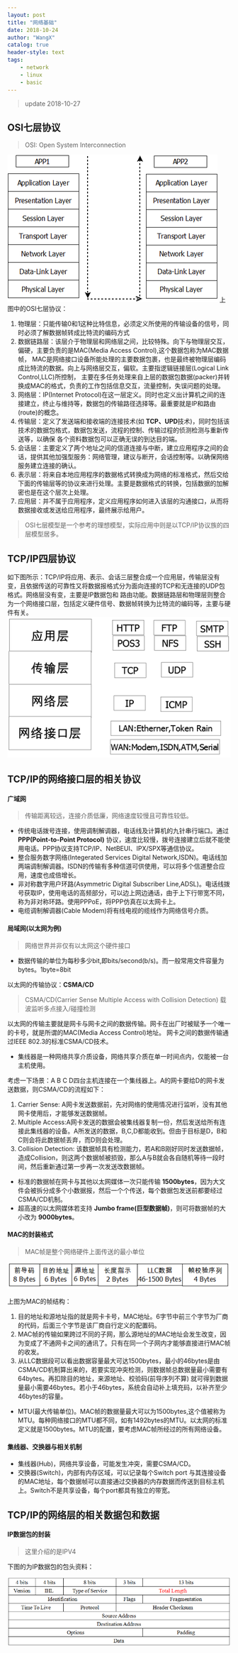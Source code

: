 ```yaml
---
layout: post
title: "网络基础"
date: 2018-10-24 
author: "WangX"
catalog: true
header-style: text
tags:
    - network
    - linux
    - basic
---
```

>update 2018-10-27

## OSI七层协议
>OSI: Open System Interconnection


!["OSI七层模型"](/img/network/OSI.png "OSI七层模型")
上图中的OSI七层协议：
1. 物理层：只能传输0和1这种比特信息，必须定义所使用的传输设备的信号，同时必须了解数据帧转成比特流的编码方式
2. 数据链路层：该层介于物理层和网络层之间，比较特殊。向下与物理层交互，偏硬，主要负责的是MAC(Media Access Control),这个数据包称为MAC数据帧，
MAC是网络接口设备所能处理的主要数据包裹，也是最终被物理层编码成比特流的数据。向上与网络层交互，偏软。主要指逻辑链接层(Logical Link Control,LLC)所控制，
主要在多任务处理来自上层的数据包数据(packer)并转换成MAC的格式，负责的工作包括信息交互，流量控制，失误问题的处理。
3. 网络层：IP(Internet Protocol)在这一层定义。同时也定义出计算机之间的连接建立，终止与维持等，数据包的传输路径选择等。最重要就是IP和路由(route)的概念。
4. 传输层：定义了发送端和接收端的连接技术(如 **TCP、UPD**技术)，同时包括该技术的数据包格式，数据包发送，流程的控制、传输过程的侦测检测与重新传送等，以确保
各个资料数据包可以正确无误的到达目的端。
5. 会话层：主要定义了两个地址之间的信道连接与中断，建立应用程序之间的会话，提供其他加强型服务：网络管理，建议与断开，会话控制等。以确保网络服务建立连接的确认。
6. 表示层：将来自本地应用程序的数据格式转换成为网络的标准格式，然后交给下面的传输层等的协议来进行处理。主要是数据格式的转换，包括数据的加解密也是在这个层次上处理。
7. 应用层：并不属于应用程序，定义应用程序如何进入该层的沟通接口，从而将数据接收或发送给应用程序，最终展示给用户。

>OSI七层模型是一个参考的理想模型，实际应用中则是以TCP/IP协议族的四层模型居多。

## TCP/IP四层协议
如下图所示：TCP/IP将应用、表示、会话三层整合成一个应用层，传输层没有变，且依据传送的可靠性又将数据报格式分为面向连接的TCP和无连接的UDP包格式。网络层没有变，主要是IP数据包和
路由功能。数据链路层和物理层则整合为一个网络接口层，包括定义硬件信号、数据帧转换为比特流的编码等，主要与硬件有关。
!["TCP/IP"](/img/network/TCP-IP.png "TCP/IP协议")

## TCP/IP的网络接口层的相关协议

#### 广域网

>传输距离较远，连接介质低廉，网络速度较慢且可靠性较低。

* 传统电话拨号连接，使用调制解调器，电话线及计算机的九针串行端口。通过 **PPP(Point-to-Point Protocol)** 协议，速度比较慢，拨号连接建立后就不能使用电话。PPP协议支持TCP/IP、NetBEUI、IPX/SPX等通信协议。
* 整合服务数字网络(Integerated Services Digital Network,ISDN)。电话线加两端调制解调器。ISDN的传输有多种信道可供使用，可以将多个信道整合应用，速度也成倍增长。
* 非对称数字用户环路(Asymmetric Digital Subscriber Line,ADSL)。电话线拨号获取IP，使用电话的高频部分，可以边上网边通话，由于上下行带宽不同，称为非对称环路。使用PPPoE，将PPP仿真在以太网卡上。
* 电缆调制解调器(Cable Modem)将有线电视的缆线作为网络信号介质。

#### 局域网(以太网为例)

>网络世界并非仅有以太网这个硬件接口

* 数据传输的单位为每秒多少bit,即bits/second(b/s)。而一般常用文件容量为bytes。1byte=8bit

以太网的传输协议：**CSMA/CD**

>CSMA/CD(Carrier Sense Multiple Access with Collision Detection) 载波监听多点接入/碰撞检测

以太网的传输主要就是网卡与网卡之间的数据传输。网卡在出厂时被赋予一个唯一的卡号，就是所谓的MAC(Media Access Control)地址。
网卡之间的数据传输通过IEEE 802.3的标准CSMA/CD技术。
* 集线器是一种网络共享介质设备，网络共享介质在单一时间点内，仅能被一台主机使用。

考虑一下场景：A B C D四台主机连接在一个集线器上。A的网卡要给D的网卡发送数据，则CSMA/CD的流程如下：
1. Carrier Sense: A网卡发送数据前，先对网络的使用情况进行监听，没有其他网卡使用后，才能够发送数据帧。
2. Multiple Access:A网卡发送的数据会被集线器复制一份，然后发送给所有连接此集线器的设备。A所发送的数据，B,C,D都能收到。但由于目标是D，B和C则会将此数据帧丢弃，而D则会处理。
3. Collision Detection: 该数据帧具有检测能力，若A和B刚好同时发送数据帧，造成Collision，则这两个数据帧被损毁，那么A与B就会各自随机等待一段时间，然后重新通过第一步再一次发送改数据帧。

* 标准的数据帧在网卡与其他以太网媒体一次只能传输 **1500bytes**，因为大文件会被拆分成多个小数据报，然后一个个传送，每个数据包发送前都要经过CSMA/CD机制。
* 超高速的以太网媒体若支持 **Jumbo frame(巨型数据帧)**，则可将数据帧的大小改为 **9000bytes**。

#### MAC的封装格式
>MAC帧是整个网络硬件上面传送的最小单位

!["MAC数据帧"](/img/network/mac_frame.png "MAC数据帧")

上图为MAC的帧结构：
1. 目的地址和源地址指的就是网卡卡号，MAC地址。6字节中前三个字节为厂商的代码，后面三个字节是该厂商自行定义的配置码。
2. MAC帧的传输如果跨过不同的子网，那么源地址的MAC地址会发生改变，因为变成了不通网卡之间的通讯了。只有在同一个子网内才能够直接进行MAC帧的收发。
3. 从LLC数据段可以看出数据容量最大可达1500bytes，最小的46bytes是由CSMA/CD机制算出来的，若要实现冲突检测，则数据帧总数据量最小需要有64bytes。再扣除目的地址，来源地址、校验码(前导序列不算)
就可得到数据量最小需要46bytes。若小于46bytes，系统会自动补上填充码，以补齐至少46bytes的容量。

* MTU(最大传输单位)。MAC帧的数据量最大可以为1500bytes,这个值被称为MTU。每种网络接口的MTU都不同，如有1492bytes的MTU。以太网的标准定义就是1500bytes。MTU的配置，要考虑MAC帧所经过的所有网络设备。

#### 集线器、交换器与相关机制

* 集线器(Hub)，网络共享设备，可能发生冲突，需要CSMA/CD。
* 交换器(Switch)，内部有内存区域，可以记录每个Switch port 与其连接设备的MAC地址，每个数据帧可以直接通过交换器的内存数据而传送到目标主机上。Switch不是共享设备，每个port都具有独立的带宽。

## TCP/IP的网络层的相关数据包和数据

#### IP数据包的封装

>这里介绍的是IPV4

下图的为IP数据包的包头资料：

!["IP数据包"](/img/network/IpPackage.png "IP数据包")



